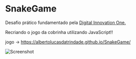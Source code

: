 # SnakeGame
Desafio prático fundamentado pela [Digital Innovation One.](https://digitalinnovation.one/)  
  
Recriando o jogo da cobrinha utilizando JavaScript!!

jogo -> https://albertolucasdatrindade.github.io/SnakeGame/

![Screenshot](printscreen_snakeGame.png)
